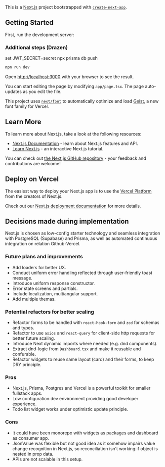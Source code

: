 This is a [Next.js](https://nextjs.org) project bootstrapped with [`create-next-app`](https://nextjs.org/docs/app/api-reference/cli/create-next-app).

## Getting Started

First, run the development server:

### Additional steps (Drazen)
set JWT_SECRET=secret
npx prisma db push


```bash
npm run dev
```

Open [http://localhost:3000](http://localhost:3000) with your browser to see the result.

You can start editing the page by modifying `app/page.tsx`. The page auto-updates as you edit the file.

This project uses [`next/font`](https://nextjs.org/docs/app/building-your-application/optimizing/fonts) to automatically optimize and load [Geist](https://vercel.com/font), a new font family for Vercel.

## Learn More

To learn more about Next.js, take a look at the following resources:

- [Next.js Documentation](https://nextjs.org/docs) - learn about Next.js features and API.
- [Learn Next.js](https://nextjs.org/learn) - an interactive Next.js tutorial.

You can check out [the Next.js GitHub repository](https://github.com/vercel/next.js) - your feedback and contributions are welcome!

## Deploy on Vercel

The easiest way to deploy your Next.js app is to use the [Vercel Platform](https://vercel.com/new?utm_medium=default-template&filter=next.js&utm_source=create-next-app&utm_campaign=create-next-app-readme) from the creators of Next.js.

Check out our [Next.js deployment documentation](https://nextjs.org/docs/app/building-your-application/deploying) for more details.

## Decisions made during implementation

Next.js is chosen as low-config starter technology and seamless integration with PostgreSQL (Supabase) and Prisma, as well as automated continuous integration on relation Github-Vercel.

### Future plans and improvements

- Add loaders for better UX.
- Conduct uniform error handling reflected through user-friendly toast message.
- Introduce uniform response constructor.
- Error state screens and partials.
- Include localization, multiangular support.
- Add multiple themas.

### Potential refactors for better scaling

- Refactor forms to be handled with `react-hook-form` and `zod` for schemas and types.
- Refactor to use `axios` and `react-query` for client-side http requests for better future scaling.
- Introduce Next dynamic imports where needed (e.g. dnd components).
- Extract dnd-logic from `Dashboard.tsx` and make it reusable and confurable.
- Refactor widgets to reuse same layout (card) and their forms, to keep DRY principle.

### Pros

- Next.js, Prisma, Postgres and Vercel is a powerful toolkit for smaller fullstack apps.
- Low configuration dev environment providing good developer experience.
- Todo list widget works under optimistic update principle.

### Cons

- It could have been monorepo with widgets as packages and dashboard as consumer app.
- JsonValue was flexible but not good idea as it somehow impairs value change recognition in Next.js, so reconciliation isn't working if object is nested in prop data.
- APIs are not scalable in this setup.
